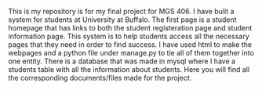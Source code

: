 This is my repository is for my final project for MGS 406. I have bulit a system for students at University at Buffalo. The first page is a student homepage that has links to both the student registeration page and student information page. This system is to help students access all the necessary pages that they need in order to find success. I have used html to make the webpages and a python file under manage.py to tie all of them together into one entity. There is a database that was made in mysql where I have a students table with all the information about students. Here you will find all the corresponding documents/files made for the project.
